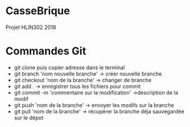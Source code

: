 # CasseBrique
Projet HLIN302 2018

# Commandes Git
- git clone puis copier adresse dans le terminal
- git branch 'nom nouvelle branche' -> créer nouvelle branche
- git checkout 'nom de la branche' -> changer de branche
- git add . -> enregistrer tous les fichiers pour commit
- git commit -m 'commentaire sur la modification' ->description de la modif
- git push 'nom de la branche' -> envoyer les modifs sur la branche
- git pull 'nom de la branche' -> récupérer la branche déja sauvegardée sur le dépot
